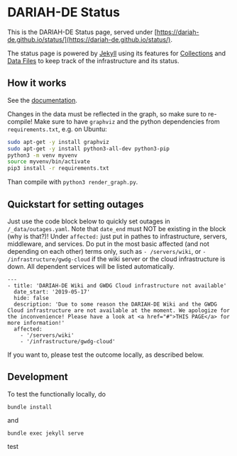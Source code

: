 # DARIAH-DE Status #

This is the DARIAH-DE Status page, served under [https://dariah-de.github.io/status/](https://dariah-de.github.io/status/).

The status page is powered by [Jekyll](https://jekyllrb.com/) using its features for [Collections](https://jekyllrb.com/docs/collections/) and [Data Files](https://jekyllrb.com/docs/datafiles/) to keep track of the infrastructure and its status.


## How it works

See the [documentation](documentation.md).

Changes in the data must be reflected in the graph, so make sure to re-compile!
Make sure to have `graphviz` and the python dependencies from `requirements.txt`, e.g. on Ubuntu:
``` Bash
sudo apt-get -y install graphviz
sudo apt-get -y install python3-all-dev python3-pip
python3 -m venv myvenv
source myvenv/bin/activate
pip3 install -r requirements.txt
```

Than compile with `python3 render_graph.py`.


## Quickstart for setting outages

Just use the code block below to quickly set outages in ```/_data/outages.yaml```. Note that ```date_end``` must NOT be existing in the block (why is that?)! Under ```affected:``` just put in pathes to infrastructure, servers, middleware, and services. Do put in the most basic affected (and not depending on each other) terms only, such as ```- /servers/wiki```, or ```- /infrastructure/gwdg-cloud``` if the wiki server or the cloud infrastructure is down. All dependent services will be listed automatically.

```
---
- title: 'DARIAH-DE Wiki and GWDG Cloud infrastructure not available'
  date_start: '2019-05-17'
  hide: false
  description: 'Due to some reason the DARIAH-DE Wiki and the GWDG Cloud infrastructure are not available at the moment. We apologize for the inconvenience! Please have a look at <a href="#">THIS PAGE</a> for more information!'
  affected:
    - '/servers/wiki'
    - '/infrastructure/gwdg-cloud'
```

If you want to, please test the outcome locally, as described below.


## Development

To test the functionally locally, do

```
bundle install
```

and

```
bundle exec jekyll serve
```
test
